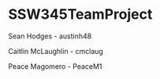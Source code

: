# SSW345TeamProject

Sean Hodges - austinh48

Caitlin McLaughlin - cmclaug

Peace Magomero - PeaceM1
